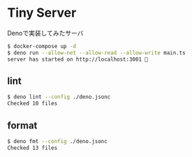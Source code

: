 # Tiny Server

Denoで実装してみたサーバ

```bash
$ docker-compose up -d
$ deno run --allow-net --allow-read --allow-write main.ts
server has started on http://localhost:3001 🚀
```

## lint

```bash
$ deno lint --config ./deno.jsonc
Checked 10 files
```

## format

```bash
$ deno fmt --config ./deno.jsonc
Checked 13 files
```
